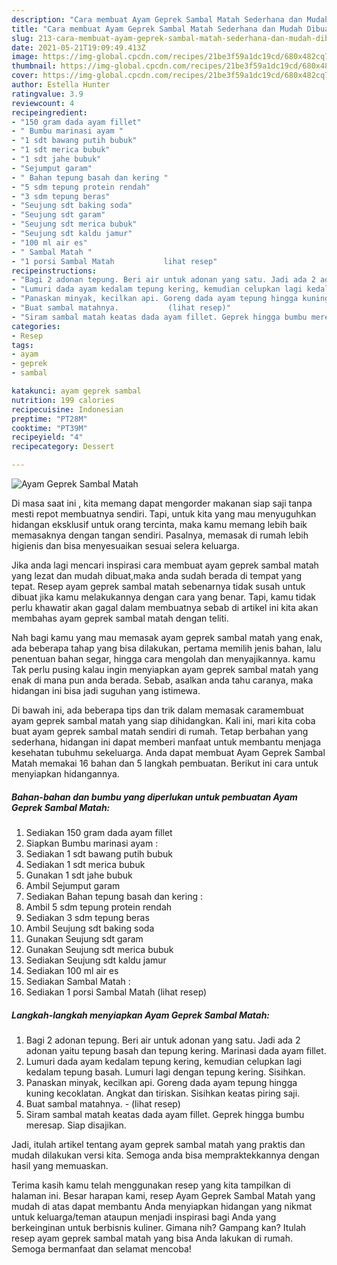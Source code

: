 ```yaml
---
description: "Cara membuat Ayam Geprek Sambal Matah Sederhana dan Mudah Dibuat"
title: "Cara membuat Ayam Geprek Sambal Matah Sederhana dan Mudah Dibuat"
slug: 213-cara-membuat-ayam-geprek-sambal-matah-sederhana-dan-mudah-dibuat
date: 2021-05-21T19:09:49.413Z
image: https://img-global.cpcdn.com/recipes/21be3f59a1dc19cd/680x482cq70/ayam-geprek-sambal-matah-foto-resep-utama.jpg
thumbnail: https://img-global.cpcdn.com/recipes/21be3f59a1dc19cd/680x482cq70/ayam-geprek-sambal-matah-foto-resep-utama.jpg
cover: https://img-global.cpcdn.com/recipes/21be3f59a1dc19cd/680x482cq70/ayam-geprek-sambal-matah-foto-resep-utama.jpg
author: Estella Hunter
ratingvalue: 3.9
reviewcount: 4
recipeingredient:
- "150 gram dada ayam fillet"
- " Bumbu marinasi ayam "
- "1 sdt bawang putih bubuk"
- "1 sdt merica bubuk"
- "1 sdt jahe bubuk"
- "Sejumput garam"
- " Bahan tepung basah dan kering "
- "5 sdm tepung protein rendah"
- "3 sdm tepung beras"
- "Seujung sdt baking soda"
- "Seujung sdt garam"
- "Seujung sdt merica bubuk"
- "Seujung sdt kaldu jamur"
- "100 ml air es"
- " Sambal Matah "
- "1 porsi Sambal Matah           lihat resep"
recipeinstructions:
- "Bagi 2 adonan tepung. Beri air untuk adonan yang satu. Jadi ada 2 adonan yaitu tepung basah dan tepung kering. Marinasi dada ayam fillet."
- "Lumuri dada ayam kedalam tepung kering, kemudian celupkan lagi kedalam tepung basah. Lumuri lagi dengan tepung kering. Sisihkan."
- "Panaskan minyak, kecilkan api. Goreng dada ayam tepung hingga kuning kecoklatan. Angkat dan tiriskan. Sisihkan keatas piring saji."
- "Buat sambal matahnya.           (lihat resep)"
- "Siram sambal matah keatas dada ayam fillet. Geprek hingga bumbu meresap. Siap disajikan."
categories:
- Resep
tags:
- ayam
- geprek
- sambal

katakunci: ayam geprek sambal 
nutrition: 199 calories
recipecuisine: Indonesian
preptime: "PT28M"
cooktime: "PT39M"
recipeyield: "4"
recipecategory: Dessert

---
```



![Ayam Geprek Sambal Matah](https://img-global.cpcdn.com/recipes/21be3f59a1dc19cd/680x482cq70/ayam-geprek-sambal-matah-foto-resep-utama.jpg)

Di masa  saat ini , kita memang dapat mengorder makanan siap saji tanpa mesti repot membuatnya sendiri. Tapi, untuk kita yang mau menyuguhkan hidangan eksklusif untuk orang tercinta, maka kamu memang lebih baik memasaknya dengan tangan sendiri. Pasalnya, memasak di rumah lebih higienis dan bisa menyesuaikan sesuai selera keluarga.

Jika anda lagi mencari inspirasi cara membuat ayam geprek sambal matah yang lezat dan mudah dibuat,maka anda sudah berada di tempat yang tepat. Resep ayam geprek sambal matah  sebenarnya tidak susah untuk dibuat jika kamu melakukannya dengan cara yang benar. Tapi, kamu tidak perlu khawatir akan gagal dalam membuatnya 
sebab di artikel ini kita akan membahas ayam geprek sambal matah dengan teliti.  



Nah bagi kamu yang mau memasak ayam geprek sambal matah yang enak, ada beberapa tahap yang bisa dilakukan, pertama memilih jenis bahan, lalu penentuan bahan segar, hingga cara mengolah dan menyajikannya. kamu Tak perlu pusing kalau ingin menyiapkan ayam geprek sambal matah yang enak di mana pun anda berada. Sebab, asalkan anda  tahu caranya, maka hidangan ini bisa jadi suguhan yang istimewa.

Di bawah ini, ada beberapa tips dan trik dalam memasak caramembuat ayam geprek sambal matah yang siap dihidangkan. Kali ini, mari kita coba buat ayam geprek sambal matah sendiri di rumah. Tetap berbahan yang sederhana, hidangan ini dapat memberi manfaat untuk membantu menjaga kesehatan tubuhmu sekeluarga. Anda dapat membuat Ayam Geprek Sambal Matah memakai 16 bahan dan 5 langkah pembuatan. Berikut ini cara untuk menyiapkan hidangannya.

<!--inarticleads1-->

##### Bahan-bahan dan bumbu yang diperlukan untuk pembuatan Ayam Geprek Sambal Matah:

1. Sediakan 150 gram dada ayam fillet
1. Siapkan  Bumbu marinasi ayam :
1. Sediakan 1 sdt bawang putih bubuk
1. Sediakan 1 sdt merica bubuk
1. Gunakan 1 sdt jahe bubuk
1. Ambil Sejumput garam
1. Sediakan  Bahan tepung basah dan kering :
1. Ambil 5 sdm tepung protein rendah
1. Sediakan 3 sdm tepung beras
1. Ambil Seujung sdt baking soda
1. Gunakan Seujung sdt garam
1. Gunakan Seujung sdt merica bubuk
1. Sediakan Seujung sdt kaldu jamur
1. Sediakan 100 ml air es
1. Sediakan  Sambal Matah :
1. Sediakan 1 porsi Sambal Matah           (lihat resep)




<!--inarticleads2-->

##### Langkah-langkah menyiapkan Ayam Geprek Sambal Matah:

1. Bagi 2 adonan tepung. Beri air untuk adonan yang satu. Jadi ada 2 adonan yaitu tepung basah dan tepung kering. Marinasi dada ayam fillet.
1. Lumuri dada ayam kedalam tepung kering, kemudian celupkan lagi kedalam tepung basah. Lumuri lagi dengan tepung kering. Sisihkan.
1. Panaskan minyak, kecilkan api. Goreng dada ayam tepung hingga kuning kecoklatan. Angkat dan tiriskan. Sisihkan keatas piring saji.
1. Buat sambal matahnya. -           (lihat resep)
1. Siram sambal matah keatas dada ayam fillet. Geprek hingga bumbu meresap. Siap disajikan.




Jadi, itulah artikel tentang  ayam geprek sambal matah  yang praktis dan mudah dilakukan versi kita. Semoga anda bisa mempraktekkannya dengan hasil yang memuaskan. 

Terima kasih kamu telah menggunakan resep yang kita tampilkan di halaman ini. Besar harapan kami, resep  Ayam Geprek Sambal Matah yang mudah di atas dapat membantu Anda menyiapkan hidangan yang nikmat untuk keluarga/teman ataupun menjadi inspirasi bagi Anda yang berkeinginan untuk berbisnis kuliner. Gimana nih? Gampang kan? Itulah resep ayam geprek sambal matah yang bisa Anda lakukan di rumah. Semoga bermanfaat dan selamat mencoba!

